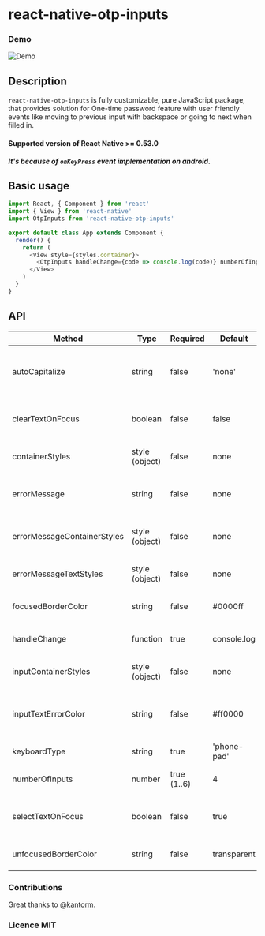 # react-native-otp-inputs

### Demo

![Demo](https://user-images.githubusercontent.com/17621507/36565065-a03b98b0-181f-11e8-9a54-09d978bec892.gif)

## Description

`react-native-otp-inputs` is fully customizable, pure JavaScript package, that provides solution for One-time password feature with user friendly events like moving to previous input with backspace or going to next when filled in.

#### Supported version of React Native >= 0.53.0

**_It's because of `onKeyPress` event implementation on android._**

## Basic usage

```js
import React, { Component } from 'react'
import { View } from 'react-native'
import OtpInputs from 'react-native-otp-inputs'

export default class App extends Component {
  render() {
    return (
      <View style={styles.container}>
        <OtpInputs handleChange={code => console.log(code)} numberOfInputs={6} />
      </View>
    )
  }
}
```

## API

| Method                      | Type           | Required    | Default     | Description                                                    |
| --------------------------- | -------------- | ----------- | ----------- | -------------------------------------------------------------- |
| autoCapitalize              | string         | false       | 'none'      | Defines input auto capitalization (only use with keyboardType) |
| clearTextOnFocus            | boolean        | false       | false       | Defines if input text should be cleared on focus               |
| containerStyles             | style (object) | false       | none        | Styles applied to whole container                              |
| errorMessage                | string         | false       | none        | Error message that is displayed above inputs                   |
| errorMessageContainerStyles | style (object) | false       | none        | Styles applied to error message container                      |
| errorMessageTextStyles      | style (object) | false       | none        | Styles applied to error message text                           |
| focusedBorderColor          | string         | false       | #0000ff     | borderColor of input when focused                              |
| handleChange                | function       | true        | console.log | Returns otp code which is typed in inputs                      |
| inputContainerStyles        | style (object) | false       | none        | Styles applied to each input container                         |
| inputTextErrorColor         | string         | false       | #ff0000     | Color of text inside input container when error is passed in   |
| keyboardType                | string         | true        | 'phone-pad' | Keyboard type for inputs                                       |
| numberOfInputs              | number         | true (1..6) | 4           | How many inputs should be rendered                             |
| selectTextOnFocus           | boolean        | false       | true        | Defines if input text should be selected on focus              |
| unfocusedBorderColor        | string         | false       | transparent | borderColor of input when not focused                          |

### Contributions

Great thanks to [@kantorm](https://github.com/kantorm).

### Licence MIT

